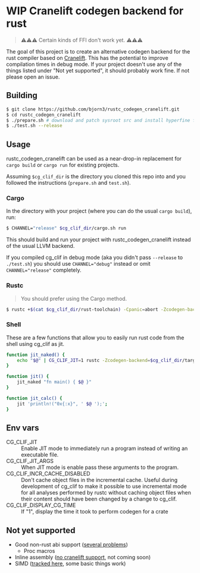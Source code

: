 # WIP Cranelift codegen backend for rust

> ⚠⚠⚠ Certain kinds of FFI don't work yet. ⚠⚠⚠

The goal of this project is to create an alternative codegen backend for the rust compiler based on [Cranelift](https://github.com/bytecodealliance/wasmtime/blob/master/cranelift). This has the potential to improve compilation times in debug mode. If your project doesn't use any of the things listed under "Not yet supported", it should probably work fine. If not please open an issue.

## Building

```bash
$ git clone https://github.com/bjorn3/rustc_codegen_cranelift.git
$ cd rustc_codegen_cranelift
$ ./prepare.sh # download and patch sysroot src and install hyperfine for benchmarking
$ ./test.sh --release
```

## Usage

rustc_codegen_cranelift can be used as a near-drop-in replacement for `cargo build` or `cargo run` for existing projects.

Assuming `$cg_clif_dir` is the directory you cloned this repo into and you followed the instructions (`prepare.sh` and `test.sh`).

### Cargo

In the directory with your project (where you can do the usual `cargo build`), run:

```bash
$ CHANNEL="release" $cg_clif_dir/cargo.sh run
```

This should build and run your project with rustc_codegen_cranelift instead of the usual LLVM backend.

If you compiled cg_clif in debug mode (aka you didn't pass `--release` to `./test.sh`) you should use `CHANNEL="debug"` instead or omit `CHANNEL="release"` completely.

### Rustc

> You should prefer using the Cargo method.

```bash
$ rustc +$(cat $cg_clif_dir/rust-toolchain) -Cpanic=abort -Zcodegen-backend=$cg_clif_dir/target/release/librustc_codegen_cranelift.so --sysroot $cg_clif_dir/build_sysroot/sysroot my_crate.rs
```

### Shell

These are a few functions that allow you to easily run rust code from the shell using cg_clif as jit.

```bash
function jit_naked() {
    echo "$@" | CG_CLIF_JIT=1 rustc -Zcodegen-backend=$cg_clif_dir/target/release/librustc_codegen_cranelift.so --sysroot $cg_clif_dir/build_sysroot/sysroot - -Cprefer-dynamic
}

function jit() {
    jit_naked "fn main() { $@ }"
}

function jit_calc() {
    jit 'println!("0x{:x}", ' $@ ');';
}
```

## Env vars

<dl>
    <dt>CG_CLIF_JIT</dt>
    <dd>Enable JIT mode to immediately run a program instead of writing an executable file.</dd>
    <dt>CG_CLIF_JIT_ARGS</dt>
    <dd>When JIT mode is enable pass these arguments to the program.</dd>
    <dt>CG_CLIF_INCR_CACHE_DISABLED</dt>
    <dd>Don't cache object files in the incremental cache. Useful during development of cg_clif
    to make it possible to use incremental mode for all analyses performed by rustc without caching
    object files when their content should have been changed by a change to cg_clif.</dd>
    <dt>CG_CLIF_DISPLAY_CG_TIME</dt>
    <dd>If "1", display the time it took to perform codegen for a crate</dd>
</dl>

## Not yet supported

* Good non-rust abi support ([several problems](https://github.com/bjorn3/rustc_codegen_cranelift/issues/10))
    * Proc macros
* Inline assembly ([no cranelift support](https://github.com/bytecodealliance/wasmtime/issues/1041), not coming soon)
* SIMD ([tracked here](https://github.com/bjorn3/rustc_codegen_cranelift/issues/171), some basic things work)
